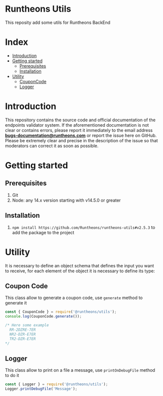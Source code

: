 # Runtheons Utils

This reposity add some utils for Runtheons BackEnd

# Index

- [Introduction](https://github.com/Runtheons/runtheons-utils#introduction)
- [Getting started](https://github.com/Runtheons/runtheons-utils#getting-started)
  - [Prerequisites](https://github.com/Runtheons/runtheons-utils#prerequisites)
  - [Installation](https://github.com/Runtheons/runtheons-utils#installation)
- [Utility](https://github.com/Runtheons/runtheons-utils#utility)
  - [CouponCode](https://github.com/Runtheons/runtheons-utils#coupon-code)
  - [Logger](https://github.com/Runtheons/runtheons-utils#logger)

# Introduction

This repository contains the source code and official documentation of the endpoints validator system. If the aforementioned documentation is not clear or contains errors, please report it immediately to the email address **bugs-documentation@runtheons.com** or report the issue here on GitHub. Please be extremely clear and precise in the description of the issue so that moderators can correct it as soon as possible.

# Getting started

## Prerequisites

1. Git
2. Node: any 14.x version starting with v14.5.0 or greater

## Installation

1. `npm install https://github.com/Runtheons/runtheons-utils#v2.5.3` to add the package to the project

# Utility

It is necessary to define an object schema that defines the input you want to receive, for each element of the object it is necessary to define its type:

## Coupon Code

This class allow to generate a coupon code, use `generate` method to generate it

```javascript
const { CouponCode } = require('@runtheons/utils');
console.log(CouponCode.generate());

/* Here some example
  RR-2DZRE-7ER
  NR2-DZR-E7ER
  TR2-DZR-E7ER
*/
```

## Logger

This class allow to print on a file a message, use `printOnDebugFile` method to do it

```javascript
const { Logger } = require('@runtheons/utils');
Logger.printDebugFile('Message');
```
